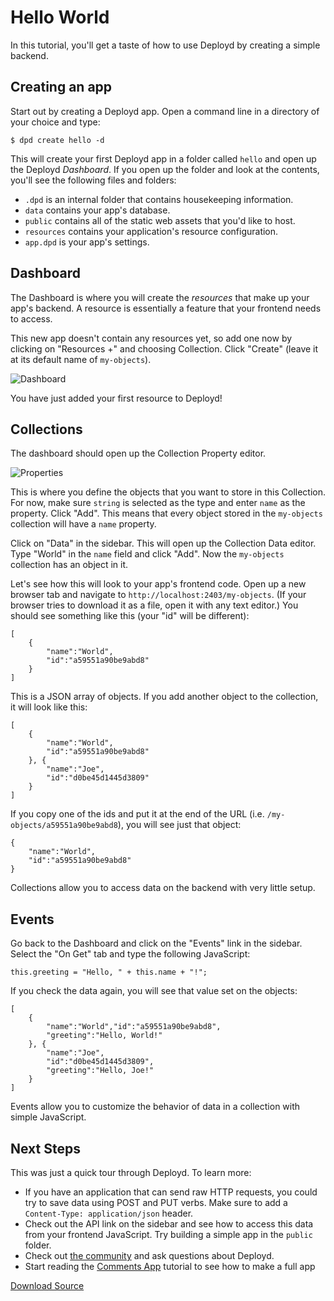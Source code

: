 # Hello World

In this tutorial, you'll get a taste of how to use Deployd by creating a simple backend.

## Creating an app

Start out by creating a Deployd app. Open a command line in a directory of your choice and type:

	$ dpd create hello -d

This will create your first Deployd app in a folder called `hello` and open up the Deployd *Dashboard*. If you open up the folder and look at the contents, you'll see the following files and folders:

 - `.dpd` is an internal folder that contains housekeeping information.
 - `data` contains your app's database.
 - `public` contains all of the static web assets that you'd like to host.
 - `resources` contains your application's resource configuration.
 - `app.dpd` is your app's settings.

## Dashboard

The Dashboard is where you will create the *resources* that make up your app's backend. A resource is essentially a feature that your frontend needs to access. 

This new app doesn't contain any resources yet, so add one now by clicking on "Resources +" and choosing Collection. Click "Create" (leave it at its default name of `my-objects`). 

![Dashboard](/img/tutorials/hello-world-dashboard.png)

You have just added your first resource to Deployd!

## Collections

The dashboard should open up the Collection Property editor.

![Properties](/img/tutorials/hello-world-properties.png)

This is where you define the objects that you want to store in this Collection. For now, make sure `string` is selected as the type and enter `name` as the property. Click "Add". This means that every object stored in the `my-objects` collection will have a `name` property.

Click on "Data" in the sidebar. This will open up the Collection Data editor. Type "World" in the `name` field and click "Add". Now the `my-objects` collection has an object in it.

Let's see how this will look to your app's frontend code. Open up a new browser tab and navigate to `http://localhost:2403/my-objects`. (If your browser tries to download it as a file, open it with any text editor.) You should see something like this (your "id" will be different):

	[
		{
			"name":"World",
			"id":"a59551a90be9abd8"
		}
	]

This is a JSON array of objects. If you add another object to the collection, it will look like this:

	[
		{
			"name":"World",
			"id":"a59551a90be9abd8"
		}, {
			"name":"Joe",
			"id":"d0be45d1445d3809"
		}
	]

If you copy one of the ids and put it at the end of the URL (i.e. `/my-objects/a59551a90be9abd8`), you will see just that object:

	{
		"name":"World",
		"id":"a59551a90be9abd8"
	}

Collections allow you to access data on the backend with very little setup.

## Events

Go back to the Dashboard and click on the "Events" link in the sidebar. Select the "On Get" tab and type the following JavaScript:

	this.greeting = "Hello, " + this.name + "!";

If you check the data again, you will see that value set on the objects:

	[
		{
			"name":"World","id":"a59551a90be9abd8",
			"greeting":"Hello, World!"
		}, {
			"name":"Joe",
			"id":"d0be45d1445d3809",
			"greeting":"Hello, Joe!"
		}
	]

Events allow you to customize the behavior of data in a collection with simple JavaScript.

## Next Steps

This was just a quick tour through Deployd. To learn more:

- If you have an application that can send raw HTTP requests, you could try to save data using POST and PUT verbs. Make sure to add a `Content-Type: application/json` header.
- Check out the API link on the sidebar and see how to access this data from your frontend JavaScript. Try building a simple app in the `public` folder.
- Check out [the community](/community.html) and ask questions about Deployd.
- Start reading the [Comments App](/docs/tutorials/comments-1.html) tutorial to see how to make a full app

<a class="btn btn-primary" href="/downloads/tutorials/dpd-hello-world.zip"><i class="icon-white icon-download"></i> Download Source</a>